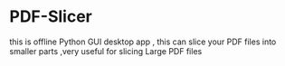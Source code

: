 # PDF-Slicer
this is offline Python GUI desktop app , this can slice your PDF files into smaller parts ,very useful for slicing Large PDF files
